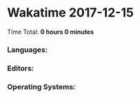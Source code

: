# Wakatime 2017-12-15

Time Total: **0 hours 0 minutes**

### Languages:

### Editors:

### Operating Systems:

